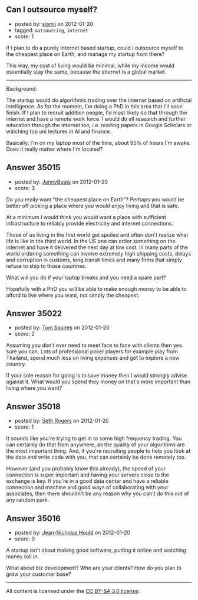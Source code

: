 ## Can I outsource myself?

- posted by: [siamii](https://stackexchange.com/users/-1/10819-siamii) on 2012-01-20
- tagged: `outsourcing`, `internet`
- score: 1

If I plan to do a purely internet based startup, could I outsource myself to the cheapest place on Earth, and manage my startup from there?

This way, my cost of living would be minimal, while my income would essentially stay the same, because the internet is a global market.

----------

Background:

The startup would do algorithmic trading over the internet based on artificial intelligence. As for the moment, I'm doing a PhD in this area that I'll soon finish.  If I plan to recruit addition people, I'd most likely do that through the internet and have a remote work force. I would do all research and further education through the internet too, i.e. reading papers in Google Scholars or watching top uni lectures in AI and finance.

Basically, I'm on my laptop most of the time, about 95% of hours I'm awake. Does it really matter where I'm located?



## Answer 35015

- posted by: [JonnyBoats](https://stackexchange.com/users/-1/3100-jonnyboats) on 2012-01-20
- score: 3

Do you really want "the cheapest place on Earth"? Perhaps you would be better off picking a place where you would enjoy living and that is safe.

At a minimum I would think you would want a place with sufficient infrastructure to reliably provide electricity and internet connections. 

Those of us living in the first world get spoiled and often don't realize what life is like in the third world. In the US one can order something on the internet and have it delivered the next day at low cost. In many parts of the world ordering something can involve extremely high shipping costs, delays and corruption in customs, long transit times and many firms that simply refuse to ship to those countries.

What will you do if your laptop breaks and you need a spare part?

Hopefully with a PhD you will be able to make enough money to be able to afford to live where you want, not simply the cheapest.


## Answer 35022

- posted by: [Tom Squires](https://stackexchange.com/users/-1/11392-tom-squires) on 2012-01-20
- score: 2

Assuming you don't ever need to meet face to face with clients then yes sure you can. Lots of professional poker players for example play from Thailand, spend much less on living expenses and get to explore a new country.

If your sole reason for going is to save money then I would strongly advise against it. What would you spend they money on that's more important than living where you want?


## Answer 35018

- posted by: [Seth Rogers](https://stackexchange.com/users/-1/13038-seth-rogers) on 2012-01-20
- score: 1

It sounds like you're trying to get in to some high frequency trading. You can certainly do that from anywhere, as the quality of your algorithms are the most important thing.
And, if you're recruiting people to help you look at the data and write code with you, that can certainly be done remotely too.

However (and you probably know this already), the speed of your connection is super important and having your servers close to the exchange is key. If you're in a good data center and have a reliable connection and machine and good ways of collaborating with your associates, then there shouldn't be any reason why you can't do this out of any random park.


## Answer 35016

- posted by: [Jean-Nicholas Hould](https://stackexchange.com/users/-1/15771-jean-nicholas-hould) on 2012-01-20
- score: 0

A startup isn't about making good software, putting it online and watching money roll in.

What about biz development? Who are your clients? How do you plan to grow your customer base? 



---

All content is licensed under the [CC BY-SA 3.0 license](https://creativecommons.org/licenses/by-sa/3.0/).
